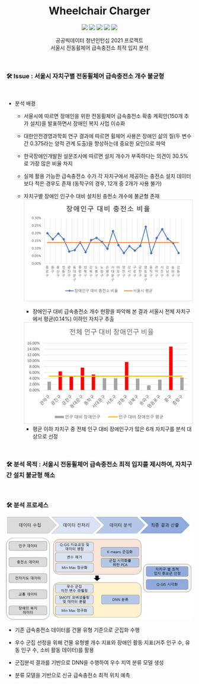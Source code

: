 <h1 align="center"> Wheelchair Charger </h1>

<p align="center">

<img src="https://img.shields.io/badge/Openbigdata-2021-red" />
<img src="https://img.shields.io/badge/python-3.7-blue" />
<img src="https://img.shields.io/badge/R-4.1-yellow" />
<img src="https://img.shields.io/badge/QGIS-3.16.8-pink" />
<img src="https://img.shields.io/badge/DATAINTERN-blue" />
  
<p align="center">
  공공빅데이터 청년인턴십 2021 프로젝트 <br/> 
  서울시 전동휠체어 급속충전소 최적 입지 분석
</p>

<br/>

### 🛠 Issue : 서울시 자치구별 전동휠체어 급속충전소 개수 불균형

<br/>

- 분석 배경

  - 서울시에 따르면 장애인을 위한 전동휠체어 급속충전소 확충 계획안(150개 추가 설치)을 발표하면서 장애인 복지 사업 이슈화
 
  - 대한안전경영과학회 연구 결과에 따르면 휠체어 사용은 장애인 삶의 질(두 변수 간 0.375라는 양적 관계 도출)을 향상하는데 중요한 요인으로 파악
  
  - 한국장애인개발원 설문조사에 따르면 설치 개수가 부족하다는 의견이 30.5%로 가장 많은 비율 차지
  
  - 실제 활용 가능한 급속충전소 수가 각 자치구에서 제공하는 충전소 설치 데이터보다 적은 경우도 존재 (동작구의 경우, 12개 중 2개가 사용 불가)
  
  - 자치구별 장애인 인구수 대비 설치된 충전소 개수에 불균형 존재
    <img src="./image/장애인구 대비 충전소 설치 비율.png" width="500" />  
    - 장애인구 대비 급속충전소 개수 현황을 파악해 본 결과 서울시 전체 자치구에서 평균(0.14%) 이하인 자치구 추출
    <img src="./image/전체 인구 대비 장애인구 비율.png" width="500" />
    
    - 평균 이하 자치구 중 전체 인구 대비 장애인구가 많은 6개 자치구를 분석 대상으로 선정  
<br/>

### 🛠 분석 목적 : 서울시 전동휠체어 급속충전소 최적 입지를 제시하여, 자치구 간 설치 불균형 해소

<br/>

### 🛠 분석 프로세스
<p align="left">
  <img src="./image/최적입지 분석 프로세스.png" width="500" />
</p>

  - 기존 급속충전소 데이터를 건물 유형 기준으로 군집화 수행
  
  - 우수 군집 선정을 위해 건물 유형별 개수 지표와 장애인 활동 지표(거주 인구 수, 유동 인구 수, 소비 활동 데이터)를 활용
  
  - 군집분석 결과를 기반으로 DNN을 수행하여 우수 지역 분류 모델 생성
  
  - 분류 모델을 기반으로 신규 급속충전소 최적 위치 예측
